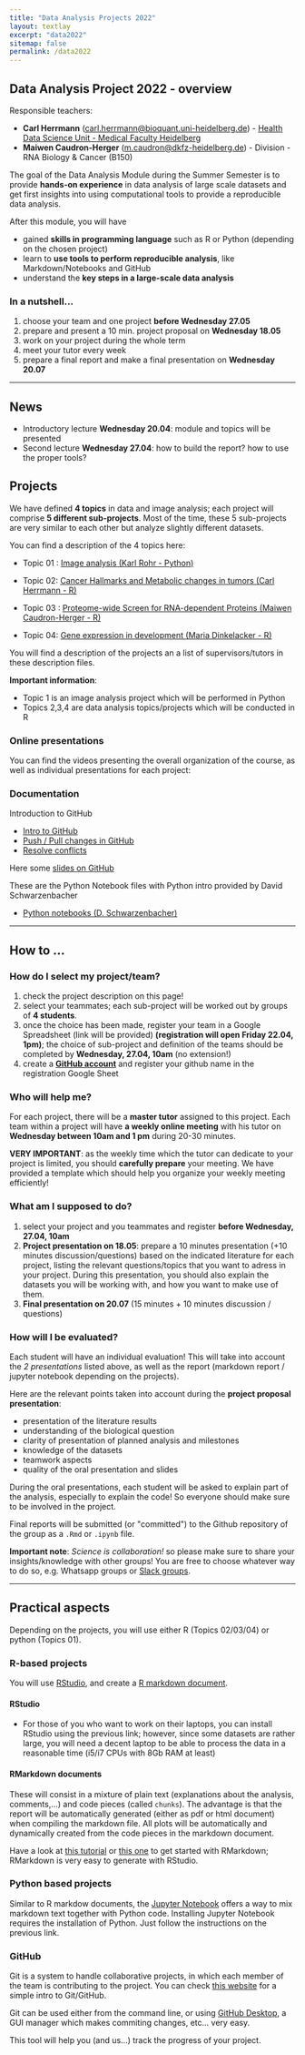 ```yaml
---
title: "Data Analysis Projects 2022"
layout: textlay
excerpt: "data2022"
sitemap: false
permalink: /data2022
---
```


## Data Analysis Project 2022 - overview

Responsible teachers: 

* **Carl Herrmann** (carl.herrmann@bioquant.uni-heidelberg.de) - [Health Data Science Unit - Medical Faculty Heidelberg](http://www.hdsu.org)
* **Maiwen Caudron-Herger** (m.caudron@dkfz-heidelberg.de) - Division - RNA Biology & Cancer (B150)

The goal of the Data Analysis Module during the Summer Semester is to provide **hands-on experience** in data analysis of large scale datasets and get first insights into using computational tools to provide a reproducible data analysis.

After this module, you will have

* gained **skills in programming language** such as R or Python (depending on the chosen project)
* learn to **use tools to perform reproducible analysis**, like Markdown/Notebooks and GitHub
* understand the **key steps in a large-scale data analysis**


### In a nutshell...

1. choose your team and one project **before Wednesday 27.05**
2. prepare and present a 10 min. project proposal on **Wednesday 18.05**
3. work on your project during the whole term
4. meet your tutor every week
5. prepare a final report and make a final presentation on **Wednesday 20.07** 

----------

## News

* Introductory lecture **Wednesday 20.04**: module and topics will be presented
* Second lecture **Wednesday 27.04**: how to build the report? how to use the proper tools?

## Projects

We have defined **4 topics** in data and image analysis; each project will comprise **5 different sub-projects**. Most of the time, these 5 sub-projects are very similar to each other but analyze slightly different datasets.

You can find a description of the 4 topics here:

* Topic 01 : [Image analysis (Karl Rohr - Python)](https://github.com/datascience-mobi-2022/01-ImageAnalysis)

* Topic 02: [Cancer Hallmarks and Metabolic changes in tumors (Carl Herrmann - R)](https://github.com/datascience-mobi-2022/02-CancerHallmarks)

* Topic 03 : [Proteome-wide Screen for RNA-dependent Proteins (Maiwen Caudron-Herger - R)](https://github.com/datascience-mobi-2022/03-ProteomScreen)

* Topic 04: [Gene expression in development (Maria Dinkelacker - R)](https://github.com/datascience-mobi-2022/04-embyonicDevelopment)

You will find a description of the projects an a list of supervisors/tutors in these description files.

**Important information**:

* Topic 1 is an image analysis project which will be performed in Python
* Topics 2,3,4 are data analysis topics/projects which will be conducted in R

### Online presentations

You can find the videos presenting the overall organization of the course, as well as individual presentations for each project:


### Documentation

Introduction to GitHub

* [Intro to GitHub](https://youtu.be/tTwftnbWr6E)
* [Push / Pull changes in GitHub](https://youtu.be/dz7x5MoZdbA)
* [Resolve conflicts](https://youtu.be/2P5FM2WTNcQ)

Here some [slides on GitHub](./doc/github.pdf)

These are the Python Notebook files with Python intro provided by David Schwarzenbacher

* [Python notebooks (D. Schwarzenbacher)](./doc/Python_Intro.zip)

----------

## How to ...

### How do I select my project/team?

1. check the project description on this page!
2. select your teammates; each sub-project will be worked out by groups of **4 students**. 
3. once the choice has been made, register your team in a Google Spreadsheet (link will be provided) **(registration will open Friday 22.04, 1pm)**; the choice of sub-project and definition of the teams should be completed by **Wednesday, 27.04, 10am** (no extension!)
4. create a **[GitHub account](https://github.com)** and register your github name in the registration Google Sheet


### Who will help me?

For each project, there will be a **master tutor** assigned to this project. Each team within a project will have **a weekly online meeting** with his tutor on **Wednesday between 10am and 1 pm** during 20-30 minutes.

**VERY IMPORTANT**: as the weekly time which the tutor can dedicate to your project is limited, you should **carefully prepare** your meeting. We have provided a template which should help you organize your weekly meeting efficiently!

### What am I supposed to do?

1. select your project and you teammates and register **before Wednesday, 27.04, 10am**
2. **Project presentation on 18.05**: prepare a 10 minutes presentation (+10 minutes discussion/questions) based on the indicated literature for each project, listing the relevant questions/topics that you want to adress in your project. During this presentation, you should also explain the datasets you will be working with, and how you want to make use of them. 
3. **Final presentation on 20.07** (15 minutes + 10 minutes discussion / questions) 

### How will I be evaluated?

Each student will have an individual evaluation! This will take into account the *2 presentations* listed above, as well as the report (markdown report / jupyter notebook depending on the projects).

Here are the relevant points taken into account during the **project proposal presentation**:

* presentation of the literature results
* understanding of the biological question
* clarity of presentation of planned analysis and milestones
* knowledge of the datasets
* teamwork aspects
* quality of the oral presentation and slides


During the oral presentations, each student will be asked to explain part of the analysis, especially to explain the code! So everyone should make sure to be involved in the project.

Final reports will be submitted (or "committed") to the Github repository of the group as a `.Rmd` or `.ipynb` file.

**Important note**: *Science is collaboration!* so please make sure to share your insights/knowledge with other groups! You are free to choose whatever way to do so, e.g. Whatsapp groups or [Slack groups](https://slack.com/intl/de-de/).

----------

## Practical aspects

Depending on the projects, you will use either R (Topics 02/03/04) or python (Topics 01). 

### R-based projects

You will use [RStudio](https://www.rstudio.com/), and create a [R markdown document](https://rmarkdown.rstudio.com/). 

#### RStudio

* For those of you who want to work on their laptops, you can install RStudio using the previous link; however, since some datasets are rather large, you will need a decent laptop to be able to process the data in a reasonable time (i5/i7 CPUs with 8Gb RAM at least)


#### RMarkdown documents

These will consist in a mixture of plain text (explanations about the analysis, comments,...) and code pieces (called `chunks`). The advantage is that the report will be automatically generated (either as pdf or html document) when compiling the markdown file. All plots will be automatically and dynamically created from the code pieces in the markdown document.

Have a look at [this tutorial](https://rmarkdown.rstudio.com/lesson-1.html) or [this one](https://support.rstudio.com/hc/en-us/articles/205368677-R-Markdown-Dynamic-Documents-for-R) to get started with RMarkdown; RMarkdown is very easy to generate with RStudio.

### Python based projects

Similar to R markdow documents, the [Jupyter Notebook](https://jupyter.org/) offers a way to mix markdown text together with Python code. Installing Jupyter Notebook requires the installation of Python. Just follow the instructions on the previous link.


### GitHub

Git is a system to handle collaborative projects, in which each member of the team is contributing to the project. You can check [this website](https://guides.github.com/activities/hello-world/) for a simple intro to Git/GitHub.

Git can be used either from the command line, or using [GitHub Desktop](https://desktop.github.com/), a GUI manager which makes commiting changes, etc... very easy.

This tool will help you (and us...) track the progress of your project.



